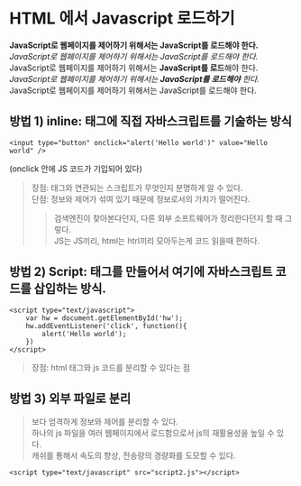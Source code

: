 HTML 에서 Javascript 로드하기
==========================

**JavaScript로 웹페이지를 제어하기 위해서는 JavaScript를 로드해야 한다.**  
_JavaScript로 웹페이지를 제어하기 위해서는 JavaScript를 로드해야 한다._  
JavaScript로 웹페이지를 제어하기 위해서는 **JavaScript를 로드**해야 한다.  
_JavaScript로 웹페이지를 제어하기 위해서는 **JavaScript를 로드해야** 한다._    
JavaScript로 웹페이지를 제어하기 위해서는 JavaScript를 로드해야 한다.  
 
방법 1) inline: 태그에 직접 자바스크립트를 기술하는 방식
---------------------------

    <input type="button" onclick="alert('Hello world')" value="Hello world" />

(onclick 안에 JS 코드가 기입되어 있다) 

>장점: 태그와 연관되는 스크립트가 무엇인지 분명하게 알 수 있다.  
>단점: 정보와 제어가 섞여 있기 때문에 정보로서의 가치가 떨어진다.   
>>검색엔진이 찾아본다던지, 다른 외부 소프트웨어가 정리한다던지 할 때 그렇다.   
>>JS는 JS끼리, html는 htrl끼리 모아두는게 코드 읽을때 편하다.   

방법 2) Script: <script></script>태그를 만들어서 여기에 자바스크립트 코드를 삽입하는 방식.   
---------------------------

    <script type="text/javascript">  
        var hw = document.getElementById('hw');  
        hw.addEventListener('click', function(){  
            alert('Hello world');  
        })  
    </script>  

>장점: html 태그와 js 코드를 분리할 수 있다는 점


방법 3) 외부 파일로 분리
---------------------------
 >보다 엄격하게 정보와 제어를 분리할 수 있다.  
 >하나의 js 파일을 여러 웹페이지에서 로드함으로서 js의 재활용성을 높일 수 있다.  
 >캐쉬를 통해서 속도의 향상, 전송량의 경량화를 도모할 수 있다.  
 
    <script type="text/javascript" src="script2.js"></script>  


# <script> 태그 위치에 대한 댓글 논의
------------------------------ 
 
 일반적으로 이렇게 한다고 합니다: 
>1. Place library script such as the jQuery library in the head section.
>라이브러리 스크립트는 헤더에
>2. Place normal script in the head unless it becomes a performance/page load issue.
>성능/페이지 로딩문제가 없는 스크립트는 헤더에
>3. Place script that impacts the render of the page at the end of the body
>페이지 렌더링에 직결되는 스크립트는 바디 마지막에

+Js 는 맨하단에, css는 상단에 두는게 좋다고 합니다.
>일반적으로 브라우저가 **js파일을 읽을때는 html을 읽지 않습니다**.
>js내부에서 style을 제어하는 경우가 있기에 js를 읽는 동안에는 다른 작업을 하지 않죠.style을 제어할 경우 다시 그려야하기 때문에
>즉, html 중간이나 처음에 둘 경우 작업이 밀릴 수 있습니다.
>css를 앞에두는 이유는 아마(?) 브라우저가 css를 읽기 전까진 painting을 하지 않앗던걸로 기억해요

결론: JS script 태그는 바디 하단에 외부 파일로 넣는 것이 좋은 것 맞습니다. 로딩부하, 자원 관리, 코드 가독성, 코드 재사용 등등 잇점이 많으니까요.

